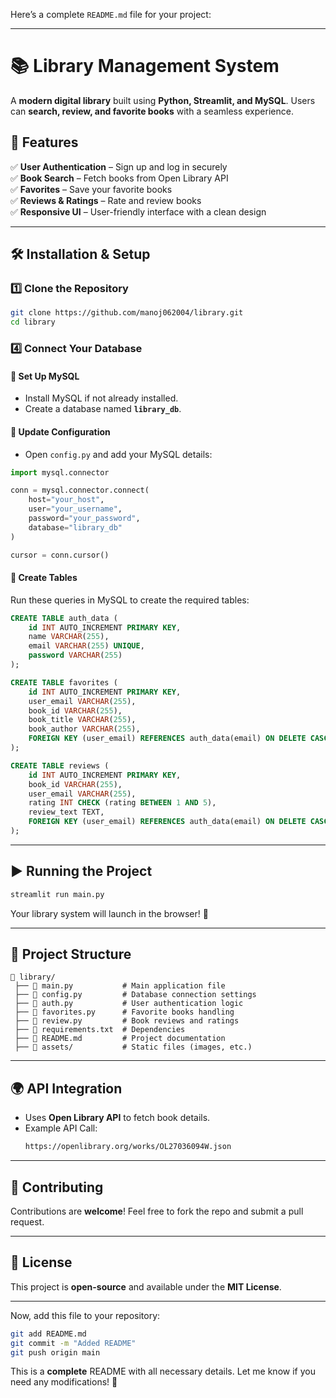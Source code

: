 Here’s a complete `README.md` file for your project:  

---

# **📚 Library Management System**  

A **modern digital library** built using **Python, Streamlit, and MySQL**. Users can **search, review, and favorite books** with a seamless experience.  

## **🚀 Features**  
✅ **User Authentication** – Sign up and log in securely  
✅ **Book Search** – Fetch books from Open Library API  
✅ **Favorites** – Save your favorite books  
✅ **Reviews & Ratings** – Rate and review books  
✅ **Responsive UI** – User-friendly interface with a clean design  

---

## **🛠️ Installation & Setup**  

### **1️⃣ Clone the Repository**  
```bash
git clone https://github.com/manoj062004/library.git
cd library
```




### **4️⃣ Connect Your Database**  

#### **🔹 Set Up MySQL**  
- Install MySQL if not already installed.  
- Create a database named **`library_db`**.  

#### **🔹 Update Configuration**  
- Open `config.py` and add your MySQL details:  

```python
import mysql.connector

conn = mysql.connector.connect(
    host="your_host",
    user="your_username",
    password="your_password",
    database="library_db"
)

cursor = conn.cursor()
```

#### **🔹 Create Tables**  
Run these queries in MySQL to create the required tables:  

```sql
CREATE TABLE auth_data (
    id INT AUTO_INCREMENT PRIMARY KEY,
    name VARCHAR(255),
    email VARCHAR(255) UNIQUE,
    password VARCHAR(255)
);

CREATE TABLE favorites (
    id INT AUTO_INCREMENT PRIMARY KEY,
    user_email VARCHAR(255),
    book_id VARCHAR(255),
    book_title VARCHAR(255),
    book_author VARCHAR(255),
    FOREIGN KEY (user_email) REFERENCES auth_data(email) ON DELETE CASCADE
);

CREATE TABLE reviews (
    id INT AUTO_INCREMENT PRIMARY KEY,
    book_id VARCHAR(255),
    user_email VARCHAR(255),
    rating INT CHECK (rating BETWEEN 1 AND 5),
    review_text TEXT,
    FOREIGN KEY (user_email) REFERENCES auth_data(email) ON DELETE CASCADE
);
```

---

## **▶️ Running the Project**  
```bash
streamlit run main.py
```
Your library system will launch in the browser! 🎉  

---

## **📌 Project Structure**  

```
📂 library/
 ├── 📜 main.py           # Main application file
 ├── 📜 config.py         # Database connection settings
 ├── 📜 auth.py           # User authentication logic
 ├── 📜 favorites.py      # Favorite books handling
 ├── 📜 review.py         # Book reviews and ratings
 ├── 📜 requirements.txt  # Dependencies
 ├── 📜 README.md         # Project documentation
 ├── 📂 assets/           # Static files (images, etc.)
```

---

## **🌍 API Integration**  
- Uses **Open Library API** to fetch book details.  
- Example API Call:  
  ```bash
  https://openlibrary.org/works/OL27036094W.json
  ```

---

## **📝 Contributing**  
Contributions are **welcome**! Feel free to fork the repo and submit a pull request.  

---

## **📄 License**  
This project is **open-source** and available under the **MIT License**.  

---

Now, add this file to your repository:  

```bash
git add README.md
git commit -m "Added README"
git push origin main
```

This is a **complete** README with all necessary details. Let me know if you need any modifications! 🚀
